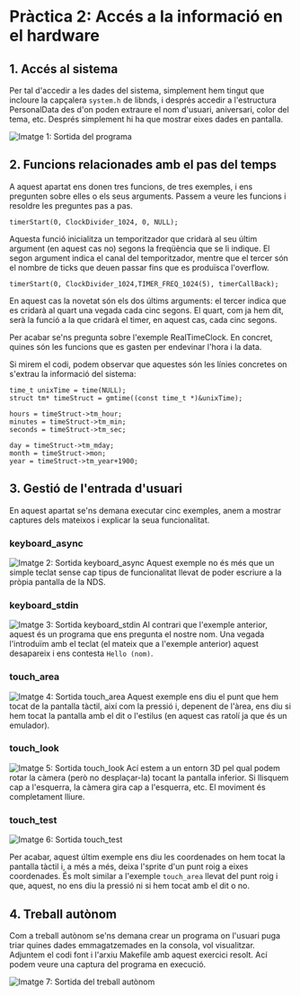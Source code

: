 # Pràctica 2:  Accés a la informació en el hardware

## 1. Accés al sistema
Per tal d'accedir a les dades del sistema, simplement hem tingut que incloure la capçalera
`system.h` de libnds, i després accedir a l'estructura PersonalData des d'on poden extraure el nom
d'usuari, aniversari, color del tema, etc. Després simplement hi ha que mostrar eixes dades en
pantalla.

![Imatge 1: Sortida del programa](imgs/2/1.png)

## 2. Funcions relacionades amb el pas del temps
A aquest apartat ens donen tres funcions, de tres exemples, i ens pregunten sobre elles o els seus
arguments. Passem a veure les funcions i resoldre les preguntes pas a pas.

    timerStart(0, ClockDivider_1024, 0, NULL);

Aquesta funció inicialitza un temporitzador que cridarà al seu últim argument (en aquest cas no)
segons la freqüència que se li indique. El segon argument indica el canal del temporitzador, mentre que el tercer són el nombre de ticks que deuen passar fins que es produïsca l'overflow.

    timerStart(0, ClockDivider_1024,TIMER_FREQ_1024(5), timerCallBack);

En aquest cas la novetat són els dos últims arguments: el tercer indica que es cridarà al quart una vegada cada cinc segons. El quart, com ja hem dit, serà la funció a la que cridarà el timer, en aquest cas, cada cinc segons.

Per acabar se'ns pregunta sobre l'exemple RealTimeClock. En concret, quines són les funcions que es gasten per endevinar l'hora i la data.

Si mirem el codi, podem observar que aquestes són les línies concretes on s'extrau la informació del sistema:

    time_t unixTime = time(NULL);
    struct tm* timeStruct = gmtime((const time_t *)&unixTime);

    hours = timeStruct->tm_hour;
    minutes = timeStruct->tm_min;
    seconds = timeStruct->tm_sec;

    day = timeStruct->tm_mday;
    month = timeStruct->mon;
    year = timeStruct->tm_year+1900;

## 3. Gestió de l'entrada d'usuari
En aquest apartat se'ns demana executar cinc exemples, anem a mostrar captures dels mateixos i explicar la seua funcionalitat.

### keyboard_async
![Imatge 2: Sortida keyboard_async](imgs/2/2.png)
Aquest exemple no és més que un simple teclat sense cap tipus de funcionalitat llevat de poder escriure a la pròpia pantalla de la NDS.

### keyboard_stdin
![Imatge 3: Sortida keyboard_stdin](imgs/2/3.png)
Al contrari que l'exemple anterior, aquest és un programa que ens pregunta el nostre nom. Una vegada l'introduïm amb el teclat (el mateix que a l'exemple anterior) aquest desapareix i ens contesta `Hello (nom)`.

### touch_area
![Imatge 4: Sortida touch_area](imgs/2/4.png)
Aquest exemple ens diu el punt que hem tocat de la pantalla tàctil, així com la pressió i, depenent de l'àrea, ens diu si hem tocat la pantalla amb el dit o l'estilus (en aquest cas ratolí ja que és un emulador).

### touch_look
![Imatge 5: Sortida touch_look](imgs/2/5.png)
Ací estem a un entorn 3D pel qual podem rotar la càmera (però no desplaçar-la) tocant la pantalla inferior. Si llisquem cap a l'esquerra, la càmera gira cap a l'esquerra, etc. El moviment és completament lliure.

### touch_test
![Imatge 6: Sortida touch_test](imgs/2/6.png)

Per acabar, aquest últim exemple ens diu les coordenades on hem tocat la pantalla tàctil i, a més a més, deixa l'sprite d'un punt roig a eixes coordenades. És molt similar a l'exemple `touch_area` llevat del punt roig i que, aquest, no ens diu la pressió ni si hem tocat amb el dit o no.

## 4. Treball autònom
Com a treball autònom se'ns demana crear un programa on l'usuari puga triar quines dades emmagatzemades en la consola, vol visualitzar.
Adjuntem el codi font i l'arxiu Makefile amb aquest exercici resolt. Ací podem veure una captura del programa en execució.

![Imatge 7: Sortida del treball autònom](imgs/2/7.png)
